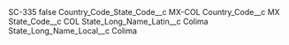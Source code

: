 <?xml version="1.0" encoding="UTF-8"?>
<CustomMetadata xmlns="http://soap.sforce.com/2006/04/metadata" xmlns:xsi="http://www.w3.org/2001/XMLSchema-instance" xmlns:xsd="http://www.w3.org/2001/XMLSchema">
    <label>SC-335</label>
    <protected>false</protected>
    <values>
        <field>Country_Code_State_Code__c</field>
        <value xsi:type="xsd:string">MX-COL</value>
    </values>
    <values>
        <field>Country_Code__c</field>
        <value xsi:type="xsd:string">MX</value>
    </values>
    <values>
        <field>State_Code__c</field>
        <value xsi:type="xsd:string">COL</value>
    </values>
    <values>
        <field>State_Long_Name_Latin__c</field>
        <value xsi:type="xsd:string">Colima</value>
    </values>
    <values>
        <field>State_Long_Name_Local__c</field>
        <value xsi:type="xsd:string">Colima</value>
    </values>
</CustomMetadata>

